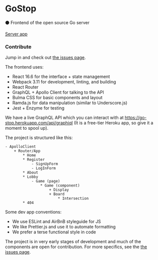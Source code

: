 # GoStop
:black_circle: Frontend of the open source Go server

[Server app](https://github.com/camirmas/go-stop-server)

### Contribute

Jump in and check out [the issues page](https://github.com/ianwessen/go-stop-client/issues).

The frontend uses:

* React 16.6 for the interface + state management
* Webpack 3.11 for development, linting, and building
* React Router
* GraphQL + Apollo Client for talking to the API
* Bulma CSS for basic components and layout
* Ramda.js for data manipulation (similar to Underscore.js)
* Jest + Enzyme for testing

We have a live GraphQL API which you can interact with at https://go-stop.herokuapp.com/api/graphiql (It is a free-tier Heroku app, so give it a moment to spool up).

The project is structured like this:

```
- ApolloClient
    + Router/App
        * Home
        * Register
            - SignUpForm
            - LogInForm
        * About
        * Lobby
            - Game (page)
                * Game (component)
                    + Display
                    + Board
                        * Intersection
        * 404
```

Some dev app conventions:

* We use ESLint and AirBnB styleguide for JS
* We like Prettier.js and use it to automate formatting
* We prefer a terse functional style in code

The project is in very early stages of development and much of the components are open for contribution. For more specifics, see the [the issues page](https://github.com/ianwessen/go-stop-client/issues).
